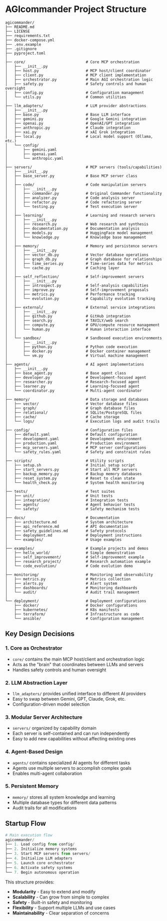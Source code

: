 # AGIcommander Project Structure

```
agicommander/
├── README.md
├── LICENSE
├── requirements.txt
├── docker-compose.yml
├── .env.example
├── .gitignore
├── pyproject.toml
│
├── core/                           # Core MCP orchestration
│   ├── __init__.py
│   ├── host.py                     # MCP host/client coordinator
│   ├── client.py                   # MCP client implementation
│   ├── orchestrator.py             # Main AGI orchestration logic
│   ├── safety.py                   # Safety controls and human oversight
│   ├── config.py                   # Configuration management
│   └── utils.py                    # Common utilities
│
├── llm_adapters/                   # LLM provider abstractions
│   ├── __init__.py
│   ├── base.py                     # Base LLM interface
│   ├── gemini.py                   # Google Gemini integration
│   ├── openai.py                   # OpenAI/GPT integration
│   ├── anthropic.py                # Claude integration
│   ├── xai.py                      # xAI Grok integration
│   ├── local.py                    # Local model support (Ollama, etc.)
│   └── config/
│       ├── gemini.yaml
│       ├── openai.yaml
│       └── anthropic.yaml
│
├── servers/                        # MCP servers (tools/capabilities)
│   ├── __init__.py
│   ├── base_server.py              # Base MCP server class
│   │
│   ├── code/                       # Code manipulation servers
│   │   ├── __init__.py
│   │   ├── commander.py            # Original Commander functionality
│   │   ├── analyzer.py             # Code analysis server
│   │   ├── refactor.py             # Code refactoring server
│   │   └── testing.py              # Test execution server
│   │
│   ├── learning/                   # Learning and research servers
│   │   ├── __init__.py
│   │   ├── research.py             # Web research and synthesis
│   │   ├── documentation.py        # Documentation analysis
│   │   ├── models.py               # HuggingFace model management
│   │   └── knowledge.py            # Knowledge base management
│   │
│   ├── memory/                     # Memory and persistence servers
│   │   ├── __init__.py
│   │   ├── vector_db.py            # Vector database operations
│   │   ├── graph_db.py             # Graph database for relationships
│   │   ├── time_series.py          # Time-series data for metrics
│   │   └── cache.py                # Caching layer
│   │
│   ├── self_reflection/            # Self-improvement servers
│   │   ├── __init__.py
│   │   ├── introspect.py           # Self-analysis capabilities
│   │   ├── improve.py              # Self-improvement proposals
│   │   ├── metrics.py              # Performance tracking
│   │   └── evolution.py            # Capability evolution tracking
│   │
│   ├── external/                   # External service integrations
│   │   ├── __init__.py
│   │   ├── github.py               # GitHub integration
│   │   ├── search.py               # TAVILY/web search
│   │   ├── compute.py              # GPU/compute resource management
│   │   └── human.py                # Human interaction interface
│   │
│   └── sandbox/                    # Sandboxed execution environments
│       ├── __init__.py
│       ├── python.py               # Python code execution
│       ├── docker.py               # Docker container management
│       └── vm.py                   # Virtual machine management
│
├── agents/                         # AI agent implementations
│   ├── __init__.py
│   ├── base_agent.py               # Base agent class
│   ├── developer.py                # Development-focused agent
│   ├── researcher.py               # Research-focused agent
│   ├── learner.py                  # Learning-focused agent
│   └── coordinator.py              # Multi-agent coordinator
│
├── memory/                         # Data storage and databases
│   ├── vector/                     # Vector database files
│   ├── graph/                      # Graph database files
│   ├── relational/                 # SQLite/PostgreSQL files
│   ├── cache/                      # Cache storage
│   └── logs/                       # Execution logs and audit trails
│
├── config/                         # Configuration files
│   ├── default.yaml                # Default configuration
│   ├── development.yaml            # Development environment
│   ├── production.yaml             # Production environment
│   ├── mcp_servers.yaml            # MCP server configurations
│   └── safety_rules.yaml           # Safety and constraint rules
│
├── scripts/                        # Utility scripts
│   ├── setup.sh                    # Initial setup script
│   ├── start_servers.py            # Start all MCP servers
│   ├── backup_memory.py            # Backup memory databases
│   ├── reset_system.py             # Reset to clean state
│   └── health_check.py             # System health monitoring
│
├── tests/                          # Test suites
│   ├── unit/                       # Unit tests
│   ├── integration/                # Integration tests
│   ├── agents/                     # Agent behavior tests
│   └── safety/                     # Safety mechanism tests
│
├── docs/                           # Documentation
│   ├── architecture.md             # System architecture
│   ├── api_reference.md            # API documentation
│   ├── safety_guidelines.md        # Safety protocols
│   ├── deployment.md               # Deployment instructions
│   └── examples/                   # Usage examples
│
├── examples/                       # Example projects and demos
│   ├── hello_world/                # Simple demonstration
│   ├── self_improvement/           # Self-improvement example
│   ├── research_project/           # Research automation example
│   └── code_evolution/             # Code evolution demo
│
├── monitoring/                     # Monitoring and observability
│   ├── metrics.py                  # Metrics collection
│   ├── alerts.py                   # Alert system
│   ├── dashboards/                 # Monitoring dashboards
│   └── audit/                      # Audit trail management
│
└── deployment/                     # Deployment configurations
    ├── docker/                     # Docker configurations
    ├── kubernetes/                 # K8s manifests
    ├── terraform/                  # Infrastructure as code
    └── ansible/                    # Configuration management
```

## Key Design Decisions

### **1. Core as Orchestrator**
- `core/` contains the main MCP host/client and orchestration logic
- Acts as the "brain" that coordinates between LLMs and servers
- Handles safety controls and human oversight

### **2. LLM Abstraction Layer**
- `llm_adapters/` provides unified interface to different AI providers
- Easy to swap between Gemini, GPT, Claude, Grok, etc.
- Configuration-driven model selection

### **3. Modular Server Architecture**
- `servers/` organized by capability domain
- Each server is self-contained and can run independently
- Easy to add new capabilities without affecting existing ones

### **4. Agent-Based Design**
- `agents/` contains specialized AI agents for different tasks
- Agents use multiple servers to accomplish complex goals
- Enables multi-agent collaboration

### **5. Persistent Memory**
- `memory/` stores all system knowledge and learning
- Multiple database types for different data patterns
- Audit trails for all modifications

## Startup Flow

```python
# Main execution flow
agicommander/
├── 1. Load config from config/
├── 2. Initialize memory systems
├── 3. Start MCP servers from servers/
├── 4. Initialize LLM adapters
├── 5. Launch core orchestrator
├── 6. Activate safety systems
└── 7. Begin autonomous operation
```

This structure provides:
- **Modularity** - Easy to extend and modify
- **Scalability** - Can grow from simple to complex
- **Safety** - Built-in safety and monitoring
- **Flexibility** - Support multiple LLMs and use cases
- **Maintainability** - Clear separation of concerns

